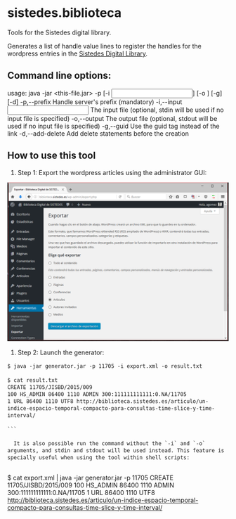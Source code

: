 # sistedes.biblioteca
Tools for the Sistedes digital library.

Generates a list of handle value lines to register the handles for the wordpress entries in the [Sistedes Digital Library](http://biblioteca.sistedes.es).

## Command line options:

usage: java -jar <this-file.jar> -p <prefix> [-i <input file>] [-o <output file>] [-g] [-d]
 -p,--prefix <prefix>        Handle server's prefix (mandatory)
 -i,--input <input file>     The input file (optional, stdin will be used if no input file is specified)
 -o,--output <output file>   The output file (optional, stdout will be used if no input file is specified)
 -g,--guid                   Use the guid tag instead of the link
 -d,--add-delete             Add delete statements before the creation

## How to use this tool

1. Step 1: Export the wordpress articles using the administrator GUI:

![Exporting articles](doc/export.png)

1. Step 2: Launch the generator:

````
$ java -jar generator.jar -p 11705 -i export.xml -o result.txt

$ cat result.txt
CREATE 11705/JISBD/2015/009
100 HS_ADMIN 86400 1110 ADMIN 300:111111111111:0.NA/11705
1 URL 86400 1110 UTF8 http://biblioteca.sistedes.es/articulo/un-indice-espacio-temporal-compacto-para-consultas-time-slice-y-time-interval/

```

  It is also possible run the command without the `-i` and `-o` arguments, and stdin and stdout will be used instead. This feature is specially useful when using the tool within shell scripts:
  
````
$ cat export.xml | java -jar generator.jar -p 11705
CREATE 11705/JISBD/2015/009
100 HS_ADMIN 86400 1110 ADMIN 300:111111111111:0.NA/11705
1 URL 86400 1110 UTF8 http://biblioteca.sistedes.es/articulo/un-indice-espacio-temporal-compacto-para-consultas-time-slice-y-time-interval/

```
